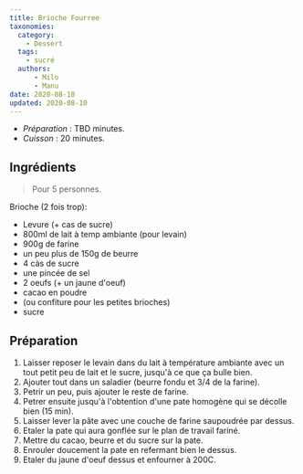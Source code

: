 ```yaml
---
title: Brioche Fourree
taxonomies:
  category:
    - Dessert
  tags:
    - sucré
  authors:
      - Milo
      - Manu
date: 2020-08-10
updated: 2020-08-10
---
```

- *Préparation* : TBD minutes.
- *Cuisson* : 20 minutes.

## Ingrédients

> Pour 5 personnes.

Brioche (2 fois trop):

  - Levure (+ cas de sucre)    
  - 800ml de lait à temp ambiante (pour levain)
  - 900g de farine
  - un peu plus de 150g de beurre
  - 4 càs de sucre
  - une pincée de sel
  - 2 oeufs (+ un jaune d'oeuf)
  - cacao en poudre 
  - (ou confiture pour les petites brioches)
  - sucre

## Préparation

1. Laisser reposer le levain dans du lait à température ambiante avec un tout petit peu de lait et le sucre, jusqu'à ce que ça bulle bien.
2. Ajouter tout dans un saladier (beurre fondu et 3/4 de la farine). 
3. Petrir un peu, puis ajouter le reste de farine. 
4. Petrer ensuite jusqu'à l'obtention d'une pate homogène qui se décolle bien (15 min). 
5. Laisser lever la pâte avec une couche de farine saupoudrée par dessus.
6. Etaler la pate qui aura gonflée sur le plan de travail fariné.
7. Mettre du cacao, beurre et du sucre sur la pate.
8. Enrouler doucement la pate en refermant bien le dessus.
9. Etaler du jaune d'oeuf dessus et enfourner à 200C.

